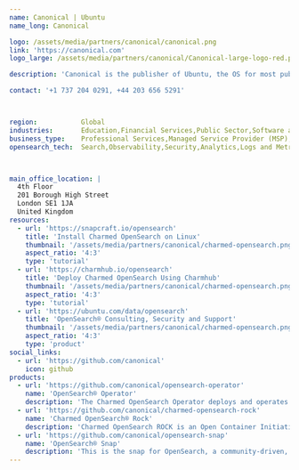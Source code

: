 ```yaml
---
name: Canonical | Ubuntu
name_long: Canonical

logo: /assets/media/partners/canonical/canonical.png
link: 'https://canonical.com'
logo_large: /assets/media/partners/canonical/Canonical-large-logo-red.png

description: 'Canonical is the publisher of Ubuntu, the OS for most public cloud workloads as well as the emerging categories of smart gateways, self-driving cars and advanced robots. Canonical provides enterprise<p>security, support and services to commercial users of Ubuntu.On the data solutions front, Canonical provides consulting, support, security and managed services for data technologies, such as PostgreSQL®, MySQL®, Apache Kafka®, Apache Spark®, MongoDB®, Redis® and OpenSearch®, on any cloud.</p><p>Established in 2004, Canonical is a privately held company.'

contact: '+1 737 204 0291, +44 203 656 5291'



region:           Global
industries:       Education,Financial Services,Public Sector,Software and Technology
business_type:    Professional Services,Managed Service Provider (MSP),Consultancy
opensearch_tech:  Search,Observability,Security,Analytics,Logs and Metrics



main_office_location: |
  4th Floor
  201 Borough High Street
  London SE1 1JA
  United Kingdom
resources:
  - url: 'https://snapcraft.io/opensearch'
    title: 'Install Charmed OpenSearch on Linux'
    thumbnail: '/assets/media/partners/canonical/charmed-opensearch.png'
    aspect_ratio: '4:3'
    type: 'tutorial'
  - url: 'https://charmhub.io/opensearch'
    title: 'Deploy Charmed OpenSearch Using Charmhub'
    thumbnail: '/assets/media/partners/canonical/charmed-opensearch.png'
    aspect_ratio: '4:3'
    type: 'tutorial'
  - url: 'https://ubuntu.com/data/opensearch'
    title: 'OpenSearch® Consulting, Security and Support'
    thumbnail: '/assets/media/partners/canonical/charmed-opensearch.png'
    aspect_ratio: '4:3'
    type: 'product'
social_links:
  - url: 'https://github.com/canonical'
    icon: github
products:
  - url: 'https://github.com/canonical/opensearch-operator'
    name: 'OpenSearch® Operator'
    description: 'The Charmed OpenSearch Operator deploys and operates the OpenSearch software on VMs and machine clusters.'
  - url: 'https://github.com/canonical/charmed-opensearch-rock'
    name: 'Charmed OpenSearch® Rock'
    description: 'Charmed OpenSearch ROCK is an Open Container Initiative (OCI) image derived from the Charmed OpenSearch Snap. The tool used to create this ROCK is called Rockcraft.'
  - url: 'https://github.com/canonical/opensearch-snap'
    name: 'OpenSearch® Snap'
    description: 'This is the snap for OpenSearch, a community-driven, Apache 2.0-licensed open source search and analytics suite that makes it easy to ingest, search, visualize, and analyze data.'
---
```

